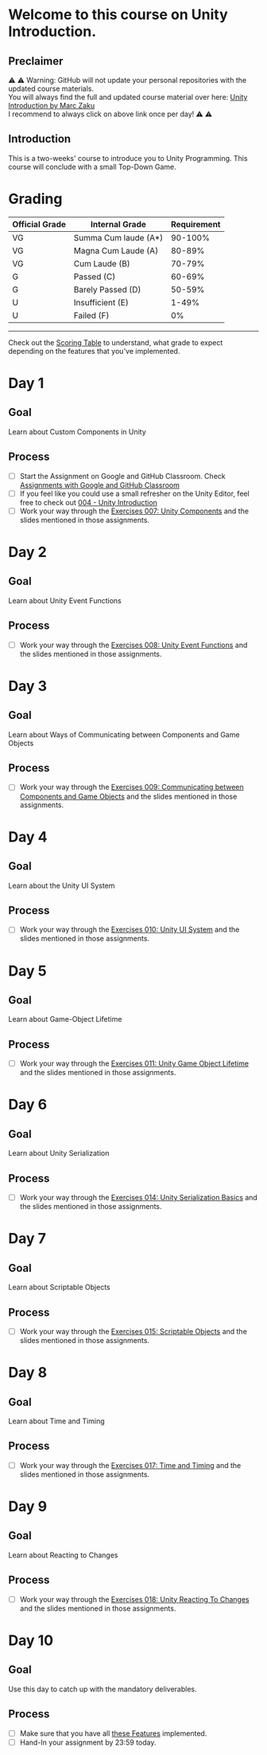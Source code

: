 # Welcome to this course on Unity Introduction.

## Preclaimer

⚠️ ⚠️ Warning: GitHub will not update your personal repositories with the updated course materials.\
You will always find the full and updated course material over here: [Unity Introduction by Marc Zaku](http://github.com/marczaku/unity-introduction/)\
I recommend to always click on above link once per day! ⚠️ ⚠️

## Introduction

This is a two-weeks' course to introduce you to Unity Programming. This course will conclude with a small Top-Down Game.


# Grading

| Official Grade | Internal Grade  |  Requirement |
|--------------|-------|:-------------|
|VG|Summa Cum laude (A*)| 90-100% |
|VG| Magna Cum Laude (A)| 80-89% |
|VG|Cum Laude (B)| 70-79% |
|G|Passed (C)| 60-69% |
|G|Barely Passed (D)| 50-59% |
|U|Insufficient (E)| 1-49% |
|U|Failed (F)| 0% |
-------------------------------

Check out the [Scoring Table](assignments/small-theft-auto.md) to understand, what grade to expect depending on the features that you've implemented.

# Day 1
## Goal
Learn about Custom Components in Unity
## Process
- [ ] Start the Assignment on Google and GitHub Classroom. Check [Assignments with Google and GitHub Classroom](https://gist.github.com/marczaku/3b1853ee30575093b106ecc480d563b2)
- [ ] If you feel like you could use a small refresher on the Unity Editor, feel free to check out [004 - Unity Introduction](slides/004-unity-introduction.md)
- [ ] Work your way through the [Exercises 007: Unity Components](exercises/007-unity-components.md) and the slides mentioned in those assignments.

# Day 2
## Goal
Learn about Unity Event Functions
## Process
- [ ] Work your way through the [Exercises 008: Unity Event Functions](exercises/008-unity-event-functions.md) and the slides mentioned in those assignments.

# Day 3
## Goal
Learn about Ways of Communicating between Components and Game Objects
## Process
- [ ] Work your way through the [Exercises 009: Communicating between Components and Game Objects](exercises/009-communicating-between-gameobjects.md) and the slides mentioned in those assignments.

# Day 4
## Goal
Learn about the Unity UI System
## Process
- [ ] Work your way through the [Exercises 010: Unity UI System](exercises/010-unity-ui-system.md) and the slides mentioned in those assignments.

# Day 5
## Goal
Learn about Game-Object Lifetime
## Process
- [ ] Work your way through the [Exercises 011: Unity Game Object Lifetime](exercises/011-unity-gameobject-lifetime.md) and the slides mentioned in those assignments.

# Day 6
## Goal
Learn about Unity Serialization
## Process
- [ ] Work your way through the [Exercises 014: Unity Serialization Basics](exercises/014-unity-serialization-basics.md) and the slides mentioned in those assignments.

# Day 7
## Goal
Learn about Scriptable Objects
## Process
- [ ] Work your way through the [Exercises 015: Scriptable Objects](exercises/015-scriptable-objects.md) and the slides mentioned in those assignments.

# Day 8
## Goal
Learn about Time and Timing
## Process
- [ ] Work your way through the [Exercises 017: Time and Timing](exercises/017-time-and-timing.md) and the slides mentioned in those assignments.

# Day 9
## Goal
Learn about Reacting to Changes
## Process
- [ ] Work your way through the [Exercises 018: Unity Reacting To Changes](exercises/018-unity-reacting-to-changes.md) and the slides mentioned in those assignments.

# Day 10
## Goal
Use this day to catch up with the mandatory deliverables.
## Process
- [ ] Make sure that you have all [these Features](exercises/small-theft-auto.md) implemented.
- [ ] Hand-In your assignment by 23:59 today.
